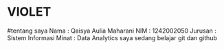 # VIOLET
#tentang saya
Nama : Qaisya Aulia Maharani
NIM : 1242002050
Jurusan : Sistem Informasi
Minat : Data Analytics
saya sedang belajar git dan github 
